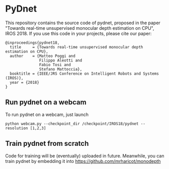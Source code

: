 # PyDnet
This repository contains the source code of pydnet, proposed in the paper "Towards real-time unsupervised monocular depth estimation on CPU", IROS 2018.
If you use this code in your projects, please cite our paper:

```
@inproceedings{pydnet18,
  title     = {Towards real-time unsupervised monocular depth estimation on CPU},
  author    = {Matteo Poggi and
               Filippo Aleotti and
               Fabio Tosi and
               Stefano Mattoccia},
  booktitle = {IEEE/JRS Conference on Intelligent Robots and Systems (IROS)},
  year = {2018}
}
```

## Run pydnet on a webcam

To run pydnet on a webcam, just launch

```
python webcam.py --checkpoint_dir /checkpoint/IROS18/pydnet --resolution [1,2,3]
```

## Train pydnet from scratch

Code for training will be (eventually) uploaded in future.
Meanwhile, you can train pydnet by embedding it into https://github.com/mrharicot/monodepth
